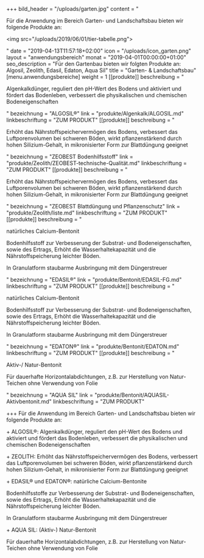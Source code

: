 +++
bild_header = "/uploads/garten.jpg"
content = "<p>Für die Anwendung im Bereich Garten- und Landschaftsbau bieten wir folgende Produkte an:</p><p><img src=\"/uploads/2019/06/01/tier-tabelle.png\"></p>"
date = "2019-04-13T11:57:18+02:00"
icon = "/uploads/icon_garten.png"
layout = "anwendungsbereich"
monat = "2019-04-01T00:00:00+01:00"
seo_description = "Für den Gartenbau bieten wir folgten Produkte an: Algosil, Zeolith, Edasil, Edaton, Aqua Sil"
title = "Garten- & Landschaftsbau"
[menu.anwendungsbereiche]
weight = 1
[[produkte]]
beschreibung = "<p>Algenkalkdünger, reguliert den pH-Wert des Bodens und aktiviert und fördert das Bodenleben, verbessert die physikalischen und chemischen Bodeneigenschaften</p>"
bezeichnung = "ALGOSIL®"
link = "produkte/Algenkalk/ALGOSIL.md"
linkbeschriftung = "ZUM PRODUKT"
[[produkte]]
beschreibung = "<p>Erhöht das Nährstoffspeichervermögen des Bodens, verbessert das Luftporenvolumen bei schweren Böden, wirkt pflanzenstärkend durch hohen Silizium-Gehalt, in mikronisierter Form zur Blattdüngung geeignet</p>"
bezeichnung = "ZEOBEST Bodenhilfsstoff"
link = "produkte/Zeolith/ZEOBEST-technische-Qualität.md"
linkbeschriftung = "ZUM PRODUKT"
[[produkte]]
beschreibung = "<p>Erhöht das Nährstoffspeichervermögen des Bodens, verbessert das Luftporenvolumen bei schweren Böden, wirkt pflanzenstärkend durch hohen Silizium-Gehalt, in mikronisierter Form zur Blattdüngung geeignet</p>"
bezeichnung = "ZEOBEST Blattdüngung und Pflanzenschutz"
link = "produkte/Zeolith/liste.md"
linkbeschriftung = "ZUM PRODUKT"
[[produkte]]
beschreibung = "<p>natürliches Calcium-Bentonit</p><p>Bodenhilfsstoff zur Verbesserung der Substrat- und Bodeneigenschaften, sowie des Ertrags, Erhöht die Wasserhaltekapazität und die Nährstoffspeicherung leichter Böden.</p><p>In Granulatform staubarme Ausbringung mit dem Düngerstreuer</p>"
bezeichnung = "EDASIL®"
link = "produkte/Bentonit/EDASIL-FG.md"
linkbeschriftung = "ZUM PRODUKT"
[[produkte]]
beschreibung = "<p>natürliches Calcium-Bentonit</p><p>Bodenhilfsstoff zur Verbesserung der Substrat- und Bodeneigenschaften, sowie des Ertrags, Erhöht die Wasserhaltekapazität und die Nährstoffspeicherung leichter Böden.</p><p>In Granulatform staubarme Ausbringung mit dem Düngerstreuer</p>"
bezeichnung = "EDATON®"
link = "produkte/Bentonit/EDATON.md"
linkbeschriftung = "ZUM PRODUKT"
[[produkte]]
beschreibung = "<p>Aktiv-/ Natur-Bentonit</p><p>Für dauerhafte Horizontalabdichtungen, z.B. zur Herstellung von Natur-Teichen ohne Verwendung von Folie</p>"
bezeichnung = "AQUA SIL"
link = "produkte/Bentonit/AQUASIL-Aktivbentonit.md"
linkbeschriftung = "ZUM PRODUKT"

+++
Für die Anwendung im Bereich Garten- und Landschaftsbau bieten wir folgende Produkte an:

\+ ALGOSIL®: Algenkalkdünger, reguliert den pH-Wert des Bodens und aktiviert und fördert das Bodenleben, verbessert die physikalischen und chemischen Bodeneigenschaften 

\+ ZEOLITH: Erhöht das Nährstoffspeichervermögen des Bodens, verbessert das Luftporenvolumen bei schweren Böden, wirkt pflanzenstärkend durch hohen Silizium-Gehalt, in mikronisierter Form  zur Blattdüngung geeignet

\+ EDASIL® und EDATON®: natürliche Calcium-Bentonite

Bodenhilfsstoffe zur Verbesserung der Substrat- und Bodeneigenschaften, sowie des Ertrags, Erhöht die Wasserhaltekapazität und die Nährstoffspeicherung leichter Böden.

In Granulatform staubarme Ausbringung mit dem Düngerstreuer  

\+ AQUA SIL: (Aktiv-) Natur-Bentonit 

Für dauerhafte Horizontalabdichtungen,  z.B. zur Herstellung von Natur-Teichen ohne Verwendung  von Folie